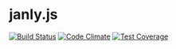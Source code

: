 # janly.js

[![Build Status](https://api.travis-ci.org/jotaen/janly.js.svg)](https://travis-ci.org/jotaen/janly.js)
[![Code Climate](https://codeclimate.com/github/jotaen/janly.js/badges/gpa.svg)](https://codeclimate.com/github/jotaen/janly.js)
[![Test Coverage](https://codeclimate.com/github/jotaen/janly.js/badges/coverage.svg)](https://codeclimate.com/github/jotaen/janly.js/coverage)
